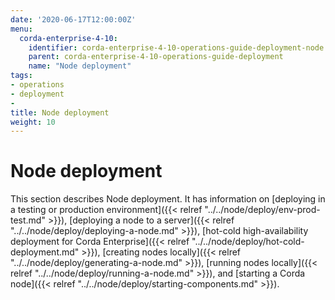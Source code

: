 ```yaml
---
date: '2020-06-17T12:00:00Z'
menu:
  corda-enterprise-4-10:
    identifier: corda-enterprise-4-10-operations-guide-deployment-node
    parent: corda-enterprise-4-10-operations-guide-deployment
    name: "Node deployment"
tags:
- operations
- deployment
-
title: Node deployment
weight: 10
---
```


# Node deployment

This section describes Node deployment. It has information on [deploying in a testing or production environment]({{< relref "../../node/deploy/env-prod-test.md" >}}), [deploying a node to a server]({{< relref "../../node/deploy/deploying-a-node.md" >}}), [hot-cold high-availability deployment for Corda Enterprise]({{< relref "../../node/deploy/hot-cold-deployment.md" >}}), [creating nodes locally]({{< relref "../../node/deploy/generating-a-node.md" >}}), [running nodes locally]({{< relref "../../node/deploy/running-a-node.md" >}}), and [starting a Corda node]({{< relref "../../node/deploy/starting-components.md" >}}).
